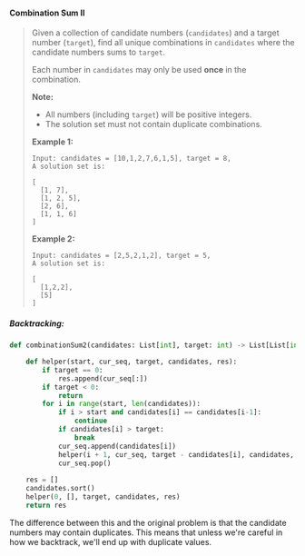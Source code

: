 #### Combination Sum II

> Given a collection of candidate numbers \(`candidates`\) and a target number \(`target`\), find all unique combinations in `candidates` where the candidate numbers sums to `target`.
>
> Each number in `candidates` may only be used **once** in the combination.
>
> **Note:**
>
> * All numbers \(including `target`\) will be positive integers.
> * The solution set must not contain duplicate combinations.
>
> **Example 1:**
>
> ```
> Input: candidates = [10,1,2,7,6,1,5], target = 8,
> A solution set is:
>
> [
>   [1, 7],
>   [1, 2, 5],
>   [2, 6],
>   [1, 1, 6]
> ]
>
> ```
>
> **Example 2:**
>
> ```
> Input: candidates = [2,5,2,1,2], target = 5,
> A solution set is:
>
> [
>   [1,2,2],
>   [5]
> ]
> ```

##### Backtracking:

```py
def combinationSum2(candidates: List[int], target: int) -> List[List[int]]:

    def helper(start, cur_seq, target, candidates, res):
        if target == 0:
            res.append(cur_seq[:])
        if target < 0:
            return
        for i in range(start, len(candidates)):
            if i > start and candidates[i] == candidates[i-1]:
                continue
            if candidates[i] > target:
                break
            cur_seq.append(candidates[i])
            helper(i + 1, cur_seq, target - candidates[i], candidates, res)
            cur_seq.pop()
    
    res = []
    candidates.sort()
    helper(0, [], target, candidates, res)
    return res
```

The difference between this and the original problem is that the candidate numbers may contain duplicates. This means that unless we're careful in how we backtrack, we'll end up with duplicate values. 

